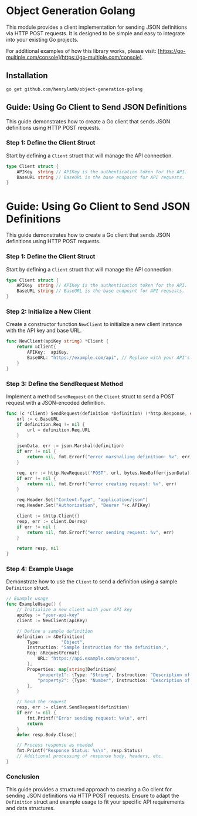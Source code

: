 # Object Generation Golang

This module provides a client implementation for sending JSON definitions via HTTP POST requests. It is designed to be simple and easy to integrate into your existing Go projects.

For additional examples of how this library works, please visit: [https://go-multiple.com/console](https://go-multiple.com/console).

## Installation

```go get github.com/henrylamb/object-generation-golang```

## Guide: Using Go Client to Send JSON Definitions

This guide demonstrates how to create a Go client that sends JSON definitions using HTTP POST requests.

### Step 1: Define the Client Struct

Start by defining a `Client` struct that will manage the API connection.

```go
type Client struct {
	APIKey  string // APIKey is the authentication token for the API.
	BaseURL string // BaseURL is the base endpoint for API requests.
}
```

# Guide: Using Go Client to Send JSON Definitions

This guide demonstrates how to create a Go client that sends JSON definitions using HTTP POST requests.

### Step 1: Define the Client Struct

Start by defining a `Client` struct that will manage the API connection.

```go
type Client struct {
	APIKey  string // APIKey is the authentication token for the API.
	BaseURL string // BaseURL is the base endpoint for API requests.
}
```

### Step 2: Initialize a New Client

Create a constructor function `NewClient` to initialize a new client instance with the API key and base URL.

```go
func NewClient(apiKey string) *Client {
	return &Client{
		APIKey:  apiKey,
		BaseURL: "https://example.com/api", // Replace with your API's base URL
	}
}
```

### Step 3: Define the SendRequest Method

Implement a method `SendRequest` on the `Client` struct to send a POST request with a JSON-encoded definition.

```go
func (c *Client) SendRequest(definition *Definition) (*http.Response, error) {
	url := c.BaseURL
	if definition.Req != nil {
		url = definition.Req.URL
	}

	jsonData, err := json.Marshal(definition)
	if err != nil {
		return nil, fmt.Errorf("error marshalling definition: %v", err)
	}

	req, err := http.NewRequest("POST", url, bytes.NewBuffer(jsonData))
	if err != nil {
		return nil, fmt.Errorf("error creating request: %v", err)
	}

	req.Header.Set("Content-Type", "application/json")
	req.Header.Set("Authorization", "Bearer "+c.APIKey)

	client := &http.Client{}
	resp, err := client.Do(req)
	if err != nil {
		return nil, fmt.Errorf("error sending request: %v", err)
	}

	return resp, nil
}
```

### Step 4: Example Usage

Demonstrate how to use the `Client` to send a definition using a sample `Definition` struct.

```go
// Example usage
func ExampleUsage() {
	// Initialize a new client with your API key
	apiKey := "your-api-key"
	client := NewClient(apiKey)

	// Define a sample definition
	definition := &Definition{
		Type:        "Object",
		Instruction: "Sample instruction for the definition.",
		Req: &RequestFormat{
			URL: "https://api.example.com/process",
		},
		Properties: map[string]Definition{
			"property1": {Type: "String", Instruction: "Description of property1"},
			"property2": {Type: "Number", Instruction: "Description of property2"},
		},
	}

	// Send the request
	resp, err := client.SendRequest(definition)
	if err != nil {
		fmt.Printf("Error sending request: %v\n", err)
		return
	}
	defer resp.Body.Close()

	// Process response as needed
	fmt.Printf("Response Status: %s\n", resp.Status)
	// Additional processing of response body, headers, etc.
}
```

### Conclusion

This guide provides a structured approach to creating a Go client for sending JSON definitions via HTTP POST requests. Ensure to adapt the `Definition` struct and example usage to fit your specific API requirements and data structures.